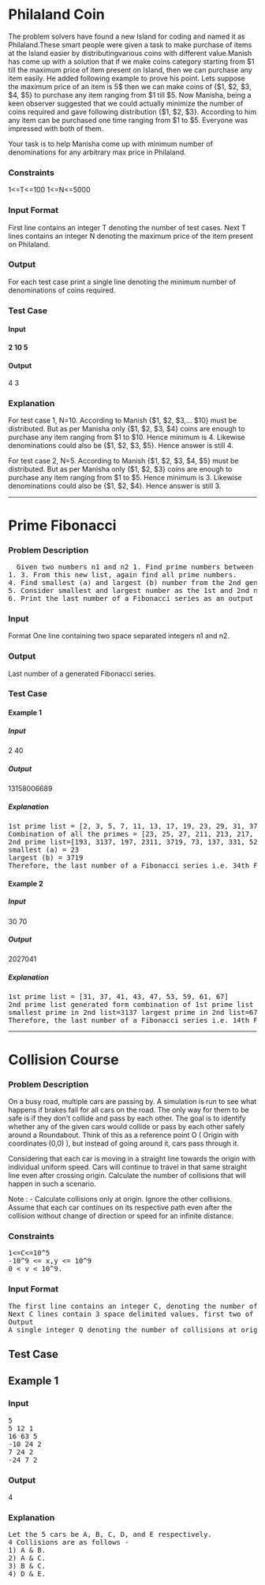 <html>

<h1>Philaland Coin</h1>
<p>
The problem solvers have found a new Island for coding and named it as Philaland.These smart people were given a task to make purchase of items at the Island easier by distributingvarious coins with different value.Manish has come up with a solution that if we make coins category starting from $1 till the maximum price of item present on Island, then we can purchase any item easily. He added
following example to prove his point.
Lets suppose the maximum price of an item is 5$ then we can make coins of {$1, $2, $3, $4, $5}
to purchase any item ranging from $1 till $5.
Now Manisha, being a keen observer suggested that we could actually minimize the number of coins required and gave following distribution {$1, $2, $3}. According to him any item can be purchased one time ranging from $1 to $5. Everyone was impressed with both of them.


</p><p>
Your task is to help Manisha come up with minimum number of denominations for any arbitrary max price in Philaland.
</p><p>
<h3>Constraints</h3>
1<=T<=100
1<=N<=5000
</p><p>
<h3>Input Format</h3>
First line contains an integer T denoting the number of test cases.
Next T lines contains an integer N denoting the maximum price of the item present on Philaland.
</p><p>
<h3>Output</h3>
For each test case print a single line denoting the minimum number of denominations of coins required.
</p><p>
<h3>Test Case</h3>
<h4>Input<h4>
2
10
5
</p><p>
  <h4>Output</h4>
4
3
</p><p>
<h3>Explanation</h3>
</p><p>
For test case 1, N=10.
According to Manish {$1, $2, $3,… $10} must be distributed.
But as per Manisha only {$1, $2, $3, $4} coins are enough to purchase any item ranging from $1 to $10. Hence minimum is 4. Likewise denominations could also be {$1, $2, $3, $5}. Hence answer is still 4.
</p><p>
For test case 2, N=5.
According to Manish {$1, $2, $3, $4, $5} must be distributed.
But as per Manisha only {$1, $2, $3} coins are enough to purchase any item ranging from $1 to $5. Hence minimum is 3. Likewise denominations could also be {$1, $2, $4}. Hence answer is still 3.
</p>
<hr>

<h1>Prime Fibonacci</h1>
<h3>Problem Description</h3>
<pre>
  Given two numbers n1 and n2 1. Find prime numbers between n1 and n2, then 2. Make all possible unique combinations of numbers from the prime numbers list you found in step 
1. 3. From this new list, again find all prime numbers. 
4. Find smallest (a) and largest (b) number from the 2nd generated list, also count of this list. 
5. Consider smallest and largest number as the 1st and 2nd number to generate Fibonacci series respectively till the count (number of primes in the 2nd list). 
6. Print the last number of a Fibonacci series as an output Constraints 2 <= n1, n2 <= 100 n2 - n1 >= 35 
</pre>
<h3>Input</h3>
<p>
  Format One line containing two space separated integers n1 and n2. 
  </p>
  <h3>Output</h3>
  <p>
  Last number of a generated Fibonacci series. 
  </p>
  <h3>Test Case</h3>
  <h4>Example 1 </h4>
  <h5>Input</h5>
  <p>
  2 40 
  </p>
 <h5> Output </h5>
<p>13158006689 </p>
<h5>Explanation </h5>
<pre>
1st prime list = [2, 3, 5, 7, 11, 13, 17, 19, 23, 29, 31, 37] 
Combination of all the primes = [23, 25, 27, 211, 213, 217, 219, 223, 229, 231, 32, 35, 37, 311, 313, 319, 323, 329, 331, 337, 52, 53, 57, 511, 513, 517, 519, 523, 529, 531, 537, 72, 73, 75, 711, 713, 717, 719, 723, 729, 731, 737, 112, 113, 115, 117, 1113, 1117, 1119, 1123, 1129, 1131, 1137, 132, 133, 135, 137, 1311, 1317, 1319, 1323, 1329, 1331, 1337, 172, 173, 175, 177, 1711, 1713, 1719, 1723, 1729, 1731, 1737, 192, 193, 195, 197, 1911, 1913, 1917, 1923, 1929, 1931, 1937, 232, 233, 235, 237, 2311, 2313, 2317, 2319, 2329, 2331, 2337, 292, 293, 295, 297, 2911, 2913, 2917, 2919, 2923, 2931, 2937, 312, 315, 317, 3111, 3113, 3117, 3119, 3123, 3129, 3137, 372, 373, 375, 377, 3711, 3713, 3717, 3719, 3723, 3729, 3731] 
2nd prime list=[193, 3137, 197, 2311, 3719, 73, 137, 331, 523, 1931, 719, 337, 211, 23, 1117, 223, 1123, 229, 37, 293, 2917, 1319, 1129, 233, 173, 3119, 113, 53, 373, 311, 313, 1913, 1723, 317] 
smallest (a) = 23 
largest (b) = 3719 
Therefore, the last number of a Fibonacci series i.e. 34th Fibonacci number in the series that has 23 and 3719 as the first 2 numbers is 13158006689
</pre>
<h4>Example 2 </h4>
<h5>Input</h5> 
<p>30 70 </p>
<h5>Output </h5>
<p>2027041 </p>
<h5>Explanation</h5>
<pre>
1st prime list = [31, 37, 41, 43, 47, 53, 59, 61, 67] 
2nd prime list generated form combination of 1st prime list = [3137, 5953, 5347, 6761, 3761, 4337, 6737, 6131, 3767, 4759, 4153, 3167, 4159, 6143] 
smallest prime in 2nd list=3137 largest prime in 2nd list=6761 
Therefore, the last number of a Fibonacci series i.e. 14th Fibonacci number in the series that has 3137 and 6761 as the first 2 numbers is 2027041
</pre>
<hr>
<h1>Collision Course</h1>
 <h3>Problem Description</h3>
 <p>
  On a busy road, multiple cars are passing by. A simulation is run to see what happens if brakes fail for all cars on the road. The only way for them to be safe is if they don't collide and pass by each other. The goal is to identify whether any of the given cars would collide or pass by each other safely around a Roundabout. Think of this as a reference point O ( Origin with coordinates (0,0) ), but instead of going around it, cars pass through it.
  </p>
  <p>
Considering that each car is moving in a straight line towards the origin with individual uniform speed. Cars will continue to travel in that same straight line even after crossing origin. Calculate the number of collisions that will happen in such a scenario.
</p><p>
Note : - Calculate collisions only at origin. Ignore the other collisions. Assume that each car continues on its respective path even after the collision without change of direction or speed for an infinite distance.
</p>
<h3>Constraints</h3>
<pre>
1<=C<=10^5
-10^9 <= x,y <= 10^9
0 < v < 10^9.
</pre>
<h3>Input Format</h3>
<pre>
The first line contains an integer C, denoting the number of cars being considered that are passing by around the origin.
Next C lines contain 3 space delimited values, first two of them being for position coordinates (x,y) in 2D space and the third one for speed (v).
Output
A single integer Q denoting the number of collisions at origin possible for given set of cars.
</pre>
<h2>Test Case</h2>
<h2>Example 1</h2>
<h3>Input</h3>
<pre>
5
5 12 1
16 63 5
-10 24 2
7 24 2
-24 7 2
</pre>
<h3>Output</h3>
<p>
4</p>
<h3>Explanation</h3>
<pre>
Let the 5 cars be A, B, C, D, and E respectively.
4 Collisions are as follows -
1) A & B.
2) A & C.
3) B & C.
4) D & E.
</pre>
</body>
</html>
